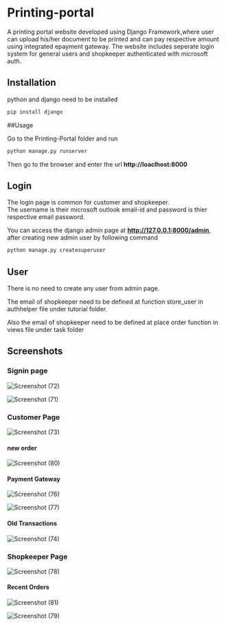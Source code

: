 # Printing-portal
A printing portal website developed using Django Framework,where user can upload his/her document to be printed and can pay respective amount using integrated epayment gateway.
The website includes seperate login system for general users and shopkeeper authenticated with microsoft auth.

## Installation
python and django need to be installed

```bash
pip install django
```
##Usage

Go to the Printing-Portal folder and run 

```bash
python manage.py runserver
```

Then go to the browser and enter the url **http://loaclhost:8000**

## Login

The login page is common for customer and shopkeeper.  
The username is their microsoft outlook email-id and password is thier respective email password.

You can access the django admin page at **http://127.0.0.1:8000/admin**, after creating new admin user by following command

```bash
python manage.py createsuperuser
```
## User
There is no need to create any user from admin page.

The email of shopkeeper need to be defined at function store_user in authhelper file under tutorial folder.

Also the email of shopkeeper need to be defined at place order function in views file under task folder 

## Screenshots

### Signin page

![Screenshot (72)](https://user-images.githubusercontent.com/69042089/125435090-413ba80c-8e85-4d12-808b-8b9cb3b54629.png)


![Screenshot (71)](https://user-images.githubusercontent.com/69042089/125435064-353976d8-045b-464b-bb71-44ba61a8f5a2.png)

### Customer Page 

![Screenshot (73)](https://user-images.githubusercontent.com/69042089/125435093-0971652a-170c-4a1b-bdbf-65a529d11952.png)

#### new order 

![Screenshot (80)](https://user-images.githubusercontent.com/69042089/125436118-9b89335b-9246-4ac1-accf-09d1c5b1189e.png)


#### Payment Gateway

![Screenshot (76)](https://user-images.githubusercontent.com/69042089/125435099-a042c70f-b6fb-4a4e-83fe-e3d98f31f2fe.png)

![Screenshot (77)](https://user-images.githubusercontent.com/69042089/125436472-966d2627-bcdb-4989-8e40-2431a0e45251.png)

#### Old Transactions

![Screenshot (74)](https://user-images.githubusercontent.com/69042089/125435096-dce88c36-175b-4c56-9a8a-c9a77ab6d8a1.png)

### Shopkeeper Page


![Screenshot (78)](https://user-images.githubusercontent.com/69042089/125435106-5b06c955-5593-44e2-a0fd-5d3a6a3f7550.png)

#### Recent Orders


![Screenshot (81)](https://user-images.githubusercontent.com/69042089/125436899-b341ef13-55b2-449c-adcd-0226b5d5129e.png)


![Screenshot (79)](https://user-images.githubusercontent.com/69042089/125435108-5140247f-c6a2-421b-92e6-2c7c04e16e1e.png)